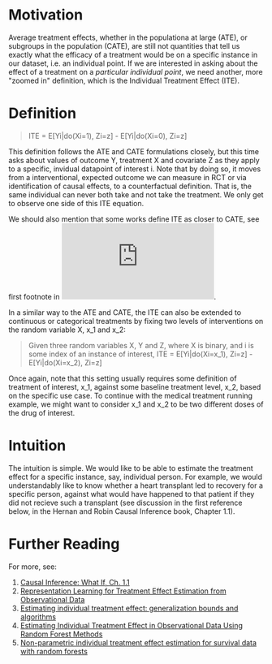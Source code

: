 Motivation
====
Average treatment effects, whether in the populationa at large (ATE), or subgroups in the population (CATE), are still not quantities that tell us exactly what the efficacy of a treatment would be on a specific instance in our dataset, i.e. an individual point. If we are interested in asking about the effect of a treatment on a *particular individual point*, we need another, more "zoomed in" definition, which is the Individual Treatment Effect (ITE).

Definition
====
>ITE = E[Yi|do(Xi=1), Zi=z] - E[Yi|do(Xi=0), Zi=z]

This definition follows the ATE and CATE formulations closely, but this time asks about values of outcome Y, treatment X and covariate Z as they apply to a specific, invidual datapoint of interest i. Note that by doing so, it moves from a interventional, expected outcome we can measure in RCT or via identification of causal effects, to a counterfactual definition. That is, the same individual can never both take and not take the treatment. We only get to observe one side of this ITE equation. 

We should also mention that some works define ITE as closer to CATE, see first footnote in ![Representation Learning for Treatment Effect
Estimation from Observational Data](https://papers.nips.cc/paper/7529-representation-learning-for-treatment-effect-estimation-from-observational-data.pdf).

In a similar way to the ATE and CATE, the ITE can also be extended to continuous or categorical treatments by fixing two levels of interventions on the random variable X, x_1 and x_2:

> Given three random variables X, Y and Z, where X is binary, and i is some index of an instance of interest,
>ITE = E[Yi|do(Xi=x_1), Zi=z] - E[Yi|do(Xi=x_2), Zi=z]

Once again, note that this setting usually requires some definition of treatment of interest, x_1, against some baseline treatment level, x_2, based on the specific use case. To continue with the medical treatment running example, we might want to consider x_1 and x_2 to be two different doses of the drug of interest.

Intuition
====
The intuition is simple. We would like to be able to estimate the treatment effect for a specific instance, say, individual person. For example, we would understandably like to know whether a heart transplant led to recovery for a specific person, against what would have happened to that patient if they did not recieve such a transplant (see discussion in the first reference below, in the Hernan and Robin Causal Inference book, Chapter 1.1).

Further Reading
====
For more, see:
1. [Causal Inference: What If, Ch. 1.1](https://www.hsph.harvard.edu/miguel-hernan/causal-inference-book/)
2. [Representation Learning for Treatment Effect
Estimation from Observational Data](https://papers.nips.cc/paper/7529-representation-learning-for-treatment-effect-estimation-from-observational-data.pdf)
3. [Estimating individual treatment effect: generalization bounds and algorithms](https://arxiv.org/abs/1606.03976)
4. [Estimating Individual Treatment Effect in Observational Data Using Random Forest Methods](https://amstat.tandfonline.com/doi/abs/10.1080/10618600.2017.1356325)
5. [Non-parametric individual treatment effect estimation for survival data with random forests](https://academic.oup.com/bioinformatics/article-abstract/36/2/629/5542949?redirectedFrom=fulltext)
